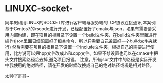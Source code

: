 # LINUXC-socket-
简单的利用LINUX的SOCKET库进行客户端与服务端的TCP协议连接通讯
本案例基于Centos7的vscode进行开发，已经配置好了cmake与json，如果有需要请采用内部构建，即在项目的根目录下设置一个build文件夹，在build文件夹里面进行操作(json里面已经配置好了相关命令，所以只需要自己设置好一个build文件夹就行)
然后需要在项目的根目录下设置一个include文件夹，根据自己的需要进行使用，比方说可以把hpp文件改成.h和.cpp文件。如果不想设置也可以在cmake中把头文件搜索路径给去掉,避免项目报错。
注意，所有json文件中的路径是实际开发中我使用的绝对路径，请在开发的时候改换成自己的绝对路径或者是相对路径。


太帅了哥哥~
